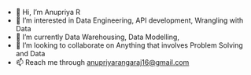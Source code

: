 - 👋 Hi, I’m Anupriya R
- 👀 I’m interested in Data Engineering, API development, Wrangling with Data
- 🌱 I’m currently Data Warehousing, Data Modelling, 
- 💞️ I’m looking to collaborate on Anything that involves Problem Solving and Data
- 📫 Reach me through anupriyarangaraj16@gmail.com
